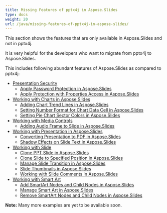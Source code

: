 ```yaml
---
title: Missing Features of pptx4j in Aspose.Slides
type: docs
weight: 20
url: /java/missing-features-of-pptx4j-in-aspose-slides/
---
```


This section shows the features that are only available in Aspose.Slides and not in pptx4j.

It is very helpful for the developers who want to migrate from pptx4j to Aspose.Slides.

This includes following abundant features of Aspose.Slides as compared to pptx4j:

- [Presentation Security](/slides/java/presentation-security-html/)
  - [Apply Password Protection in Aspose.Slides](/slides/java/apply-password-protection-in-aspose-slides-html/)
  - [Apply Protection with Properties Access in Aspose.Slides](/slides/java/apply-protection-with-properties-access-in-aspose-slides-html/)
- [Working with Charts in Aspose.Slides](/slides/java/working-with-charts-in-aspose-slides-html/)
  - [Adding Chart Trend Lines in Aspose.Slides](/slides/java/adding-chart-trend-lines-in-aspose-slides-html/)
  - [Setting Number Format for Chart Data Cell in Aspose.Slides](/slides/java/setting-number-format-for-chart-data-cell-in-aspose-slides-html/)
  - [Setting Pie Chart Sector Colors in Aspose.Slides](/slides/java/setting-pie-chart-sector-colors-in-aspose-slides-html/)
- [Working with Media Controls](/slides/java/working-with-media-controls-html/)
  - [Adding Audio Frame to Slide in Aspose.Slides](/slides/java/adding-audio-frame-to-slide-in-aspose-slides-html/)
- [Working with Presentation in Aspose.Slides](/slides/java/working-with-presentation-in-aspose-slides-html/)
  - [Converting Presentation to PDF in Aspose.Slides](/slides/java/converting-presentation-to-pdf-in-aspose-slides-html/)
  - [Shadow Effects on Slide Text in Aspose.Slides](/slides/java/shadow-effects-on-slide-text-in-aspose-slides-html/)
- [Working with Slide](/slides/java/working-with-slide-html/)
  - [Clone PPT Slide in Aspose.Slides](/slides/java/clone-ppt-slide-in-aspose-slides-html/)
  - [Clone Slide to Specified Position in Aspose.Slides](/slides/java/clone-slide-to-specified-position-in-aspose-slides-html/)
  - [Manage Slide Transition in Aspose.Slides](/slides/java/manage-slide-transition-in-aspose-slides-html/)
  - [Slide Thumbnails in Aspose.Slides](/slides/java/slide-thumbnails-in-aspose-slides-html/)
  - [Working with Slide Comments in Aspose.Slides](/slides/java/working-with-slide-comments-in-aspose-slides-html/)
- [Working with Smart Art](/slides/java/working-with-smart-art-html/)
  - [Add SmartArt Nodes and Child Nodes in Aspose.Slides](/slides/java/add-smartart-nodes-and-child-nodes-in-aspose-slides-html/)
  - [Manage Smart Art in Aspose.Slides](/slides/java/manage-smart-art-in-aspose-slides-html/)
  - [Remove SmartArt Nodes and Child Nodes in Aspose.Slides](/slides/java/remove-smartart-nodes-and-child-nodes-in-aspose-slides-html/)

**Note:** Many more examples are yet to be available soon.
